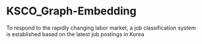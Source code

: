 # KSCO_Graph-Embedding
To respond to the rapidly changing labor market, a job classification system is established based on the latest job postings in Korea
